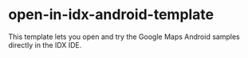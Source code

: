 # open-in-idx-android-template
This template lets you open and try the Google Maps Android samples directly in the IDX IDE.
